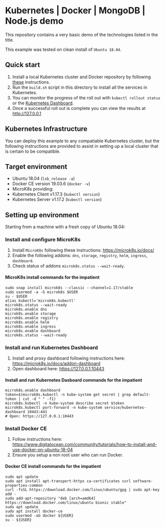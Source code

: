 # Kubernetes | Docker | MongoDB | Node.js demo

This repository contains a very basic demo of the technologies listed in the title.

This example was tested on clean install of `Ubuntu 18.04`.

## Quick start

1. Install a local Kubernetes cluster and Docker repository by following [these](#kubernetes-infrastructure) instructions.
2. Run the `build.sh` script in this directory to install all the services in Kubernetes.
3. You can monitor the progress of the roll out with `kubectl rollout status` or the [Kubernetes Dashboard](https://microk8s.io/docs/addon-dashboard).
4. Once a successful roll out is complete you can view the results at http://127.0.0.1

## Kubernetes Infrastructure

You can deploy this example to any compatiable Kubernetes cluster, but the following instructions
are provided to assist in setting up a local cluster that is certain to be compatible.

## Target environment

* Ubuntu 18.04 (`lsb_release -a`)
* Docker CE version 19.03.6 (`docker -v`)
* MicroK8s providing:
* Kubernetes Client v1.17.3 (`kubectl version`)
* Kubernetes Server v1.17.2 (`kubectl version`)

## Setting up environment

Starting from a machine with a fresh copy of Ubuntu 18.04:

### Install and configure MicroK8s

1. Install `MicroK8s` following these instructions: https://microk8s.io/docs/
2. Enable the following addons: `dns`, `storage`, `registry`, `helm`, `ingress`, `dashboard`.
3. Check status of addons `microk8s.status --wait-ready`.

#### MicroK8s install commands for the impatient

```
sudo snap install microk8s --classic --channel=1.17/stable
sudo usermod -a -G microk8s $USER
su - $USER
alias kubectl='microk8s.kubectl'
microk8s.status --wait-ready
microk8s.enable dns
microk8s.enable storage
microk8s.enable registry
microk8s.enable helm
microk8s.enable ingress
microk8s.enable dashboard
microk8s.status --wait-ready
```

### Install and run Kubernetes Dashboard

1. Install and proxy dashboard following instructions here: https://microk8s.io/docs/addon-dashboard
2. Open dashboard here: https://127.0.0.1:10443

#### Install and run Kubernetes Dasboard commands for the impatient

```
microk8s.enable dashboard
token=$(microk8s.kubectl -n kube-system get secret | grep default-token | cut -d " " -f1)
microk8s.kubectl -n kube-system describe secret $token
microk8s.kubectl port-forward -n kube-system service/kubernetes-dashboard 10443:443
# Open: https://127.0.0.1:10443
```

### Install Docker CE

1. Follow instructions here: https://www.digitalocean.com/community/tutorials/how-to-install-and-use-docker-on-ubuntu-18-04
2. Ensure you setup a non root user who can run Docker.

#### Docker CE install commands for the impatient
    
```
sudo apt update
sudo apt install apt-transport-https ca-certificates curl software-properties-common
curl -fsSL https://download.docker.com/linux/ubuntu/gpg | sudo apt-key add -
sudo add-apt-repository "deb [arch=amd64] https://download.docker.com/linux/ubuntu bionic stable"
sudo apt update
sudo apt install docker-ce
sudo usermod -aG docker ${USER}
su - ${USER}
```
